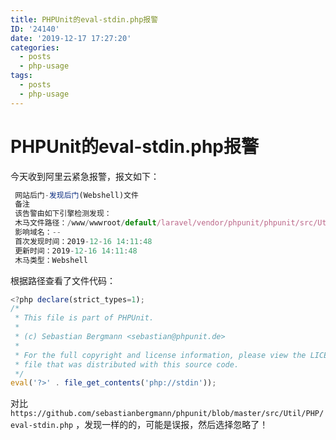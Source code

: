 ```yaml
---
title: PHPUnit的eval-stdin.php报警
ID: '24140'
date: '2019-12-17 17:27:20'
categories:
  - posts
  - php-usage
tags:
  - posts
  - php-usage
---
```


# PHPUnit的eval-stdin.php报警

今天收到阿里云紧急报警，报文如下：

``` js 
 网站后门-发现后门(Webshell)文件
 备注
 该告警由如下引擎检测发现：
 木马文件路径：/www/wwwroot/default/laravel/vendor/phpunit/phpunit/src/Util/PHP/eval-stdin.php
 影响域名：--
 首次发现时间：2019-12-16 14:11:48
 更新时间：2019-12-16 14:11:48
 木马类型：Webshell  
```

根据路径查看了文件代码：

``` js 
<?php declare(strict_types=1);
/*
 * This file is part of PHPUnit.
 *
 * (c) Sebastian Bergmann <sebastian@phpunit.de>
 *
 * For the full copyright and license information, please view the LICENSE
 * file that was distributed with this source code.
 */
eval('?>' . file_get_contents('php://stdin')); 
```

对比`https://github.com/sebastianbergmann/phpunit/blob/master/src/Util/PHP/eval-stdin.php` ，发现一样的的，可能是误报，然后选择忽略了！
 
 
 
 
